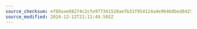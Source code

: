 ```yaml
---
source_checksum: ef09aae08274c2cfe977341528aefb31f954114a4e9646dbed6425711e8482a2
source_modified: 2024-12-12T21:11:49.592Z
---
```


